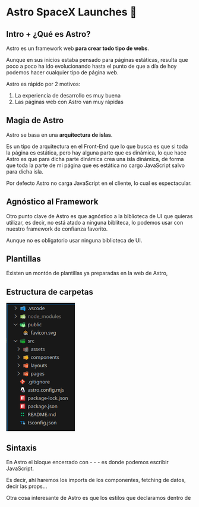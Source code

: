 # Astro SpaceX Launches 🚀

## Intro + ¿Qué es Astro?

Astro es un framework web **para crear todo tipo de webs**.

Aunque en sus inicios estaba pensado para páginas estáticas, resulta que poco a poco ha ido evolucionando hasta el punto de que a día de hoy podemos hacer cualquier tipo de página web.

Astro es rápido por 2 motivos:

1. La experiencia de desarrollo es muy buena
2. Las páginas web con Astro van muy rápidas

## Magia de Astro

Astro se basa en una **arquitectura de islas**.

Es un tipo de  arquitectura en el Front-End que lo que busca es que si toda la página es estática, pero hay alguna parte que es dinámica, lo que hace Astro es que para dicha parte dinámica crea una isla dinámica, de forma que toda la parte de mi página que es estática no cargo JavaScript salvo para dicha isla.

Por defecto Astro no carga JavaScript en el cliente, lo cual es espectacular.

## Agnóstico al Framework

Otro punto clave de Astro es que agnóstico a la biblioteca de UI que quieras utilizar, es decir, no está atado a ninguna bibliteca, lo podemos usar con nuestro framework de confianza favorito.

Aunque no es obligatorio usar ninguna biblioteca de UI.

## Plantillas

Existen un montón de plantillas ya preparadas en la web de Astro, 

## Estructura de carpetas

![image.png](./public/assets/readme/image.png)

## Sintaxis

En Astro el bloque encerrado con - - - es donde podemos escribir JavaScript.

Es decir, ahí haremos los imports de los componentes, fetching de datos, decir las props…

Otra cosa interesante de Astro es que los estilos que declaramos dentro de <style> tienen scope, es decir, están siendo utilizados únicamente sobre el propio componente.

## Props

Astro cuenta con una variable global llamada “Astro” que podemos usar en todos los archivos .astro y que contiene diversa información como los props, las cookies, parámetros, nos da la posibilidad de redirigir, informacion del sitio, etc.

En Astro podemos definir los props así:

```jsx
---
// Usage: <GreetingHeadline greeting="Howdy" name="Partner" />
const { greeting, name } = Astro.props;
---
<h2>{greeting}, {name}!</h2>
```

Los cuales se usan así:

```jsx
---
import GreetingHeadline from './GreetingHeadline.astro';
const name = 'Astro';
---
<h1>Greeting Card</h1>
<GreetingHeadline greeting="Hi" name={name} />
<p>I hope you have a wonderful day!</p>
```

Pero también nos permite definir los props usando TypeScript con un tipo de interfaz llamada Props, que es lo que vamos a hacer nosotros:

```jsx
---
interface Props {
  name: string;
  greeting?: string;
}

const { greeting = "Hello", name } = Astro.props;
---
<h2>{greeting}, {name}!</h2>
```

Por supuesto a los props les podemos poner valores por defecto:

```jsx
---
const { greeting = "Hello", name = "Astronaut" } = Astro.props;
---
<h2>{greeting}, {name}!</h2>
```

En nuestra aplicación vamos a crear un prop para el Layout de forma que podamos pasarle el title. Layout.astro:

```jsx
---
import "../styles/global.css"

interface Props {
	title: string
}

const { title } = Astro.props;

---

<!doctype html>
<html lang="en">
	<head>
		<meta charset="UTF-8" />
		<meta name="viewport" content="width=device-width" />
		<link rel="icon" type="image/svg+xml" href="/favicon.svg" />
		<meta name="generator" content={Astro.generator} />
		<title>{title}</title>
	</head>
	<body>
		<slot />
	</body>
</html>

<style>
	html,
	body {
		margin: 0;
		width: 100%;
		height: 100%;
		background-color: black;
		color: white;
	}
</style>
```

De forma que en el index.astro usamos el layout estableciendo el title por medio del prop:

```jsx
---
import Layout from '../layouts/Layout.astro';
---

<Layout title="SpaceX Launches">
	<main>
	</main>
</Layout>

```

## CSS Directivas

En Astro podemos hacer estilos globales, con <style is:global>.

Con <style is:inline> dejaríamos el estilo en el HTML para no procesarlo.

Pero con <style> lo estaríamos procesando y haciendo que sólo funcione en el propio componente.

## Componentes y npm run dev

Una de las cosas buenas que tiene Astro es que no tiene casi boilerplate, es decir, te ahorra código a la hora de crear componentes, ya que no tienes que poner export function ni nada, por lo que nos evita ese código repetitivo a la hora de crear componentes.

Obviamente Astro ya tiene todo lo que sería fast refresh, hot mode replacement, por lo que guardas y ya ves directamente los cambios.

## Dist: Despligue a producción

Si hacemos npm run build y accedemos al directorio generado dist, veremos que no hay ningún archivo de JavaScript, ya que como hemos comentado anteriormente por defecto no utiliza JavaScript.

![image.png](./public/assets/readme/image%201.png)

## Sistema de Integración

En Astro existe un sistema de integración que simplemente ejecutando un comando nos permite añadir nuestros frameworks de referencia.

En este caso, vamos a instalar TailwindCSS:

## Primer componente

Vamos a crear nuestro primer componente, concretamente el header de nuestra aplicación en un archivo llamado Header.astro en el directorio components:

```jsx
---
console.log('javascript')
---

<header class="py-8 px-4 mx-auto max-w-xl lg:py-16 lg:px-6">
  <div class="mx-auto text-center mb-8 lg:mb-16">
    <h2 class="mb-4 text-5xl tracking-tight font-extrabold text-white">
      SpaceX launches 🚀
    </h2>
    <p class="font-light text-gray-500 sm:text-xl dark:text-gray-400">
      All the information about SpaceX launches
    </p>
  </div>

  <nav class="flex flex-col items-center justify-between w-full text-center md:flex-row">
    <a class="text-white" href="/">Últimos lanzamientos</a>
    <a class="text-white" href="/oldest">Los más viejos</a>
  </nav>
</header>
```

De momento nuestra aplicación luce así:

![image.png](./public/assets/readme/image%202.png)

![image.png](./public/assets/readme/image%203.png)

## Enrutamiento de páginas / Layout

Ahora vamos a tratar de conseguir que en todas las páginas se vea el mismo header que acabamos de crear.

index.astro

```jsx
---
import Layout from '../layouts/Layout.astro';
---

<Layout title="SpaceX Launches">
	La página principal
</Layout>

```

about.astro

```jsx
---
import Layout from "../layouts/Layout.astro"
---

<Layout title="About the project">
  <h1>About the project</h1>
  
  <p>The SpaceX launches project is a demo for the Astro course</p>
</Layout>
```

Layout.astro

```jsx
---
import Header from "../components/Header.astro";
import "../styles/global.css"

interface Props {
	title: string
}

const { title } = Astro.props;

---

<!doctype html>
<html lang="en">
	<head>
		<meta charset="UTF-8" />
		<meta name="viewport" content="width=device-width" />
		<link rel="icon" type="image/svg+xml" href="/favicon.svg" />
		<meta name="generator" content={Astro.generator} />
		<title>{title}</title>
	</head>
	<body class="bg-gray-900 min-h-screen pb-32">
		<Header />
		<main class="max-w-5xl px-4 m-auto">
			<slot />
		</main>
	</body>
</html>

<style is:global>
	html{
		color-scheme: dark light; /* Con esta propiedad indicamos que queremos usar el modo oscuro y que todos los colores se adecuen al modo oscuro */
	}
</style>

```

¡Ojo con esto! Que la propiedad color-scheme no te establece el color del texto.

![image.png](./public/assets/readme/image%204.png)

## Slots (nombrados, text by default)

Vamos a ver cómo funciona el tema de los slots, porque es mucho más potente de lo que parece.

No solo es el tema del children.

Y es que los slots en Astro pueden estar nombrados, es decir, podemos agregar nombre al slot.

Para mostrar su potencial vamos a ver un ejemplo en el que con 2 slots nombrados podemos indicar en qué posición se tiene que poner, es decir, le decimos que asigne dicho elemento svg al hueco que tiene el nombre “before” o “after”.

Creamos un nuevo componente HeaderButton.astro

```jsx
---
interface Props {
  href: string;
}

const { href } = Astro.props;
---

<a href={href}
class="flex-row justify-center text-white cursor-pointer
hover:bg-slate-700 focus:ring-4 focus:outline-none focus:ring-[#1da1f2]/50
font-medium rounded-lg px-5 py-2.5 text-center inline-flex items-center
dark:focus:ring-[#1da1f2]/55 mr-2 mb-2 hover:shadow-lg transition-all
duration-200 ease-in-out hover:scale-110 scale-90 gap-x-2 opacity-70
hover:opacity-100">
  <slot name="before" />
  <slot />
  <slot name="after" />
</a>
```

Y en el Header.astro

```jsx
---
import HeaderButton from "./HeaderButton.astro"

console.log('javascript')
---

<header class="py-8 px-4 mx-auto max-w-xl lg:py-16 lg:px-6">
  <div class="mx-auto text-center mb-8 lg:mb-16">
    <h2 class="mb-4 text-5xl tracking-tight font-extrabold text-white">
      SpaceX launches 🚀
    </h2>
    <p class="font-light text-gray-500 sm:text-xl dark:text-gray-400">
      All the information about SpaceX launches
    </p>
  </div>

  <nav class="flex flex-col items-center justify-between w-full text-center md:flex-row">
    <HeaderButton href="/">
      <svg 
        slot="before"
        width="24"
        height="24"  
        viewBox="0 0 24 24"  
        fill="none"  
        stroke="currentColor"  
        stroke-width="2"  
        stroke-linecap="round"  
        stroke-linejoin="round"  
      >
        <path stroke="none" d="M0 0h24v24H0z" fill="none"/>
        <path d="M4 13a8 8 0 0 1 7 7a6 6 0 0 0 3 -5a9 9 0 0 0 6 -8a3 3 0 0 0 -3 -3a9 9 0 0 0 -8 6a6 6 0 0 0 -5 3" />
        <path d="M7 14a6 6 0 0 0 -3 6a6 6 0 0 0 6 -3" />
        <path d="M15 9m-1 0a1 1 0 1 0 2 0a1 1 0 1 0 -2 0" />
      </svg>
      Últimos lanzamientos
    </HeaderButton>
    <HeaderButton href="/about">
      <!-- Con slot estamos indicando en qué posición queremos que se coloque el icono utilizando slots nombrados -->
      <svg
        slot="before" 
        width="24"  
        height="24" 
        viewBox="0 0 24 24" 
        fill="none"  
        stroke="currentColor"
        stroke-width="2" 
        stroke-linecap="round" 
        stroke-linejoin="round"
      >
          <path stroke="none" d="M0 0h24v24H0z" fill="none"/>
          <path d="M3 12a9 9 0 1 0 18 0a9 9 0 0 0 -18 0" />
          <path d="M12 9h.01" />
          <path d="M11 12h1v4h1" />
      </svg>
      Sobre el proyecto
    </HeaderButton>
    <HeaderButton href="/oldest">
      <svg 
        slot="before"
        width="24"
        height="24"  
        viewBox="0 0 24 24"  
        fill="none"  
        stroke="currentColor"  
        stroke-width="2"  
        stroke-linecap="round"  
        stroke-linejoin="round"  
      >
        <path stroke="none" d="M0 0h24v24H0z" fill="none"/>
        <path d="M20.984 12.535a9 9 0 1 0 -8.431 8.448" />
        <path d="M12 7v5l3 3" /><path d="M19 16v6" />
        <path d="M22 19l-3 3l-3 -3" />
      </svg>
      Los más viejos
    </HeaderButton>
  </nav>
</header>
```

![image.png](./public/assets/readme/image%205.png)

Una cosa que debemos saber de los slots es el tema del contenido por defecto, imáginate que por lo que sea el slot no recibe nada y queremos tener un valor por defecto, para ello lo que podemos hacer es poner un texto por defecto, o html o un componente ahí, o lo que tú quieras, entonces lo que va a hacer esto es que en caso de no le pasemos un slot:

HeaderButton.astro

```jsx
<a class="flex-row justify-center text-white cursor-pointer
hover:bg-slate-700 focus:ring-4 focus:outline-none focus:ring-[#1da1f2]/50
font-medium rounded-lg px-5 py-2.5 text-center inline-flex items-center
dark:focus:ring-[#1da1f2]/55 mr-2 mb-2 hover:shadow-lg transition-all
duration-200 ease-in-out hover:scale-110 scale-90 gap-x-2 opacity-70
hover:opacity-100">
  <slot name="before" />
  <slot>Un texto por defecto</slot>
  <slot name="after" />
</a>
```

Header.astro donde hemos quitado el texto que estába en la zona marcada en rojo al último HeaderButton:

![image.png](./public/assets/readme/image%206.png)

Resultado:

![image.png](./public/assets/readme/image%207.png)

<aside>
💡

Esto del contenido por defecto, se puede hacer tanto para los slots nombrados como para los normales.

</aside>

## Markdown (.md)

Astro es totalmente compatible con Markdown, de cero, sin instalar nada.

En los archivos Markdown se puede usar una cosa llamada front matter que nos permite indicar características, en este caso vamos a indicar el title y el layout que queremos que utilice:

```markdown
---
  title: 'Contenido de la página'
  layout: "../layouts/Layout.astro"
---

# Esto es un ejemplo de artículo

lorem ipsum dolor sit amet, consectetur adipiscing elit. 

## Subtítulo

lorem ipsum dolor sit amet, consectetur adipiscing elit.

## Subtítulo 2

```javascript
function () {
    console.log('Hola mundo');
}
```
```

Astro además tiene una cosa llamada Content Collections que está pensado para casos en los que casi todo tu contenido va a ser con Markdown. 

Y nos permite definir colecciones, qué campos tienen las colecciones, decirle cuál es el esquema (schema), es decir, para poder definir qué campos necesitamos en el front matter, si hay que pasar una imágen, si hay que poner tags, además le podemos definir qué layour por defecto está utilizando. 

Y lo mejor es que podemos tener diferentes colecciones, para los posts del blog, para autores, para archivos, vídeos, podcast. 

## Usar HTML

En Astro podemos usar HTML.

Cremos un archivo ejemplo.html dentro del directorio pages:

```markdown
<h1>
  Un ejemplo de html 
</h1>
```

![image.png](./public/assets/readme/image%208.png)

## Fetching de Datos / Iteración de elementos

Vamos a crear un nuevo componente para los launches y de paso vamos a ver cómo hacemos fetching de datos.

<aside>
💡

Astro no ejecuta nada de JavaScript en la parte del cliente, lo hace en la parte del servidor o en tiempo de compilación.

</aside>

```jsx
---
const res = await fetch('https://api.spacexdata.com/v5/launches/query', {
  method: 'POST',
  headers: {
    'Content-Type': 'application/json',
  },
  body: JSON.stringify({
    query: {},
    options: {
      sort: {
          date_unix: "asc", // Ordenar por fecha de forma ascendente (date_unix es un campo del json devuelto)
      },
      limit: 12,
    },
  }),
});

const data = await res.json();

console.log(data);
---

<div class="grid gap-8 sm:grid-cols-2 lg:grid-cols-3">
  <article>
    
  </article>
</div>
```

## Tipos en TypeScript

Vamos a usar quicktype para tener tipado en el json para cuando accedamos a los datos.

Para ello nos copiamos la salida por terminal del console.log(data), nos vamos a quicktype y le decimos que lo pase a TypeScript con las 3 opciones que he marcado:

![image.png](./public/assets/readme/image%209.png)

Nos copiamos el código haciendo click en “Copy Code” y lo pasamos a un nuevo archivo llamado “api.ts” dentro un directorio nuevo en src llamado “types”:

```tsx
export type APISpaceXResponse = {
    docs:          Doc[];
    totalDocs:     number;
    offset:        number;
    limit:         number;
    totalPages:    number;
    page:          number;
    pagingCounter: number;
    hasPrevPage:   boolean;
    hasNextPage:   boolean;
    prevPage:      null;
    nextPage:      number;
}

export type Doc = {
    fairings:              Fairings | null;
    links:                 Links;
    static_fire_date_utc:  Date | null;
    static_fire_date_unix: number | null;
    net:                   boolean;
    window:                number;
    rocket:                Rocket;
    success:               boolean;
    failures:              Failure[];
    details:               null | string;
    crew:                  any[];
    ships:                 string[];
    capsules:              string[];
    payloads:              string[];
    launchpad:             Launchpad;
    flight_number:         number;
    name:                  string;
    date_utc:              Date;
    date_unix:             number;
    date_local:            Date;
    date_precision:        DatePrecision;
    upcoming:              boolean;
    cores:                 Core[];
    auto_update:           boolean;
    tbd:                   boolean;
    launch_library_id:     null;
    id:                    string;
}

export type Core = {
    core:            string;
    flight:          number;
    gridfins:        boolean;
    legs:            boolean;
    reused:          boolean;
    landing_attempt: boolean;
    landing_success: boolean | null;
    landing_type:    null | string;
    landpad:         null;
}

export enum DatePrecision {
    Hour = "hour",
}

export type Failure = {
    time:     number;
    altitude: number | null;
    reason:   string;
}

export type Fairings = {
    reused:           boolean | null;
    recovery_attempt: boolean | null;
    recovered:        boolean | null;
    ships:            any[];
}

export enum Launchpad {
    The5E9E4501F509094Ba4566F84 = "5e9e4501f509094ba4566f84",
    The5E9E4502F509092B78566F87 = "5e9e4502f509092b78566f87",
    The5E9E4502F5090995De566F86 = "5e9e4502f5090995de566f86",
}

export type Links = {
    patch:      Patch;
    reddit:     Reddit;
    flickr:     Flickr;
    presskit:   null | string;
    webcast:    string;
    youtube_id: string;
    article:    string;
    wikipedia:  string;
}

export type Flickr = {
    small:    any[];
    original: any[];
}

export type Patch = {
    small: string;
    large: string;
}

export type Reddit = {
    campaign: null;
    launch:   null | string;
    media:    null;
    recovery: null;
}

export enum Rocket {
    The5E9D0D95Eda69955F709D1Eb = "5e9d0d95eda69955f709d1eb",
    The5E9D0D95Eda69973A809D1Ec = "5e9d0d95eda69973a809d1ec",
}

```

Esto es una buena idea porque ahora tenemos autocompletado y es más fácil manejar la información recibida.

Ahora vamos a crear un componente para mostrar las “cartas de los lanzamientos”.

CardLaunch.astro

```jsx
---
interface Props {
  id: string
  name: string
  img: string
  success: boolean
  flightNumber: number
  details: string
}

const { success, flightNumber, img, id, details } = Astro.props
const successText = success ? "Éxito" : "Fracaso"
---

<a href={`/launch/${id}`}
  class="rounded-lg border shadow-md bg-gray-800 border-gray-700
  hover:scale-105 hover:bg-gray-700 hover:border-gray-500 transition flex flex-col"
>
  <picture class="flex justify-center p-4">
    <img src={img} alt={`Patch for launch ${id}`} class="rounded-lg mb-5" />
  </picture>

  <header class="p-4 flex-grow">
    <span class={`text-xs font-semibold mr-2 px-2.5 py-0.5 rounded ${success ? "bg-green-200 text-green-900" : "bg-red-200 text-red-900"}`}>
      {successText}
    </span>

    <h2 class="my-2 text-2xl font-bold tracking-tight text-white">
      Flight #{flightNumber}
    </h2>

    <p class="mb-4 font-light text-gray-400">
      {details?.length > 100 ? details.slice(0, 100) + "..." : details}
    </p>
  </header>
</a>
```

Recorremos el array de lanzamientos y mostramos la imagen y el título de cada uno en Launches.astro:

```jsx
---
import { type APISpaceXResponse } from "../types/api";

const res = await fetch('https://api.spacexdata.com/v5/launches/query', {
  method: 'POST',
  headers: {
    'Content-Type': 'application/json',
  },
  body: JSON.stringify({
    query: {},
    options: {
      sort: {
          date_unix: "asc", // Ordenar por fecha de forma ascendente (date_unix es un campo del json devuelto)
      },
      limit: 12,
    },
  }),
});

const { docs: launches } = (await res.json()) as APISpaceXResponse;
---

<div class="grid gap-8 sm:grid-cols-2 lg:grid-cols-3">
  {
    launches.map((launch) => (
      <article>
        <img src={launch.links.patch.small} alt="" />
        <h2>Launch #{launch.id}</h2>
      </article>
    ))
  }
</div>
```

Estado actual de la aplicación:

![image.png](./public/assets/readme/image%2010.png)

## Estilando Card para mostrar información

CardLaunch.astro

```jsx
---
interface Props {
  id: string
  details: string | null
  img: string
  success: boolean
  flightNumber: number
}

const { success, flightNumber, img, id, details } = Astro.props
const successText = success ? "Éxito" : "Fracaso"
---

<a href={`/launch/${id}`}
  class="rounded-lg border shadow-md bg-gray-800 border-gray-700
  hover:scale-105 hover:bg-gray-700 hover:border-gray-500 transition flex flex-col"
>
  <picture class="flex justify-center p-4">
    <img src={img} alt={`Patch for launch ${id}`} class="rounded-lg mb-5" />
  </picture>

  <header class="p-4 flex-grow">
    <span class={`text-xs font-semibold mr-2 px-2.5 py-0.5 rounded`}>
      Por hacer
    </span>

    <h2 class="my-2 text-2xl font-bold tracking-tight text-white">
      Flight #{flightNumber}
    </h2>

    <p class="mb-4 font-light text-gray-400">
      {details != null && details?.length > 100 ? details.slice(0, 100) + "..." : details}
    </p>
  </header>
</a>
```

Launches.astro

```jsx
---
import { type APISpaceXResponse } from "../types/api";
import CardLaunch from "../components/CardLaunch.astro";

const res = await fetch('https://api.spacexdata.com/v5/launches/query', {
  method: 'POST',
  headers: {
    'Content-Type': 'application/json',
  },
  body: JSON.stringify({
    query: {},
    options: {
      sort: {
          date_unix: "asc", // Ordenar por fecha de forma ascendente (date_unix es un campo del json devuelto)
      },
      limit: 12,
    },
  }),
});

const { docs: launches } = (await res.json()) as APISpaceXResponse;
---

<div class="grid gap-8 sm:grid-cols-2 lg:grid-cols-3">
  {
    launches.map(
      ({id, links, details, flight_number: flightNumber, success}) => (
        <CardLaunch
          id={id}
          img={links.patch.small}
          details={details}
          flightNumber={flightNumber}
          success={success}
        />
      ) 
    )
  }
</div>
```

Estado actual de la aplicación:

![image.png](./public/assets/readme/image%2011.png)

## Renderizado condicional

En Astro existe una utilidad llamada class:list a la cual le podemos pasar un array en el que indicamos por ejemplo, qué clases de Tailwind se aplicarán siempre y cuales de forma condicional.

Esto nos ahorra tener que usar un template string y además queda de una forma más declarativa.

CardLaunch.astro

```jsx
---
interface Props {
  id: string
  details: string | null
  img: string
  success: boolean
  flightNumber: number
}

const { success, flightNumber, img, id, details } = Astro.props
const launchStatus = success ? "Success" : "Failure"
---

<a href={`/launch/${id}`}
  class="rounded-lg border shadow-md bg-gray-800 border-gray-700
  hover:scale-105 hover:bg-gray-700 hover:border-gray-500 transition flex flex-col"
>
  <picture class="flex justify-center p-4">
    <img src={img} alt={`Patch for launch ${id}`} class="rounded-lg mb-5" />
  </picture>

  <header class="p-4 flex-grow">
    <span
      class:list={[
        "text-xs font-semibold mr-2 px-2.5 py-0.5 rounded",
        {
          "bg-green-400 text-green-900": success,
          "bg-red-400 text-red-900": !success
        }
      ]}
      >{launchStatus}
    </span>

    <h2 class="my-2 text-2xl font-bold tracking-tight text-white">
      Flight #{flightNumber}
    </h2>

    <p class="mb-4 font-light text-gray-400">
      {details != null && details?.length > 100 ? details.slice(0, 100) + "..." : details}
    </p>
  </header>
</a>
```

Estado actual de la aplicación:

![image.png](./public/assets/readme/image%2012.png)

## 404.Astro

Obviamente si hacemos click en uno de los launches las páginas todavía no funcionan:

![image.png](./public/assets/readme/image%2013.png)

Así que vamos a configurar una página para el error 404:

```jsx
---
import Layout from '../layouts/Layout.astro';
---

<Layout title="404 Not Found">
  <div class="flex flex-col justify-center items-center">
    <h1 class="text-white text-3xl text-center">Esta página no existe...</h1>
    <img src="https://midu.dev/images/this-is-fine-404.gif" alt="404 Image" />
  </div>
</Layout>
```

Resultado:

![image.png](./public/assets/readme/image%2014.png)

## Dudas

**¿En qué momento sabes que debes agregar un framework como Vue o React?**

Cuando necesitas interactividad.

**¿Cómo se hace para que el fetching de datos se actualice, ya que desplegado obtendrá los datos una vez, en el momento de la compilación?**

De momento con todo lo que hemos implementado, si hiciéramos un npm run build, en el directorio dist habrá 0 JavaScript, es simplemente estático, entonces claro, eso significa que cada vez que queramos que los datos se actualicen, tendremos que hacer otro despliegue a producción para poder los nuevos cambios, es decir, otro npm run build, porque en el html generado no hay nada de JavaScript para traerse los datos actualizados.

Lo que habría que hacer es simplemente ir haciendo despliegue cada 5, 10, dependiendo de lo que queramos hacer.

Aunque también es cierto que podemos tener un modo de Server Sider Rendering (SSR) y podemos cachear y todo esto.

También muchas veces podemos hacer cosas estáticas, y con una github action o lo que sea podemos hacer que se vaya refrescando y regenerando el deploy, cada 5, 10, 30 minutos, dependiendo del caso, pero no tiene esa granularidad de decir a nivel de página que haga un revalidate y tal, para eso necesitaríamos ya el modo de servidor.

Nota: Se puede desplegar Astro en cualquier hosting en el modo servidor o en el modo estático, de hecho en el modo estático esto sería directamente arrastrar los ficheros y lo tendríamos.

## Páginas dinámicas (getStaticPaths)

Vamos a pasar el fetching de datos a una nueva carpeta llamada “services”, en un nuevo archivo llamado “spacex.ts”, de forma que podamos reutilizar dicha implementación donde queramos, y además vamos a añadir la lógica para recuperar un launch por id.

spacex.ts

```tsx
import { type Doc, type APISpaceXResponse } from "../types/api";

export const getLaunchById = async ({id}: {id: string}) => {
  const res = await fetch(`https://api.spacexdata.com/v5/launches/${id}`) 
  
  const launch = (await res.json()) as Doc;
  return launch
} 

export const getLatestLaunches = async () => {
  const res = await fetch('https://api.spacexdata.com/v5/launches/query', {
    method: 'POST',
    headers: {
      'Content-Type': 'application/json',
    },
    body: JSON.stringify({
      query: {},
      options: {
        sort: {
            date_unix: "asc", // Ordenar por fecha de forma ascendente (date_unix es un campo del json devuelto)
        },
        limit: 12,
      },
    }),
  });
  
  const { docs: launches } = (await res.json()) as APISpaceXResponse;
  return launches
} 
```

Launches.astro

```jsx
---
import CardLaunch from "../components/CardLaunch.astro";
import { getLatestLaunches } from "../services/spacex";

const launches = await getLatestLaunches();
---

<div class="grid gap-8 sm:grid-cols-2 lg:grid-cols-3">
  {
    launches.map(
      ({id, links, details, flight_number: flightNumber, success}) => (
        <CardLaunch
          id={id}
          img={links.patch.small}
          details={details}
          flightNumber={flightNumber}
          success={success}
        />
      ) 
    )
  }
</div>
```

Vamos a crear una página con una ruta dinámica.

[id].astro

```jsx
---
import Layout from "../../layouts/Layout.astro"
import { getLatestLaunches, getLaunchById } from "../../services/spacex"

const { id } = Astro.params

/*
if (!id) { // solo para el servidor
  Astro.redirect("/")
}
*/

let launch = null
if (id) {
  launch = await getLaunchById({ id })
}

export async function getStaticPaths() {
  // llamar a una API externa para saber todas las ids que debes generar

  const launches = await getLatestLaunches()

  return launches.map(launch => ({
    params: { id: launch.id }
  }))
}

---

<Layout title={`Lanzamiento ${id}`}>
  <article>
    {launch?.id}
  </article>
</Layout>
```

Lo que marco en azul es correcto para cuando antes de que el usuario entre a la página conoces todas las páginas, servicios, productos que quieres servir y son limitados. Que pueden ser decenas, centenas, pero que no son ilimitados, es un número finito y conocido antes de que el usuario pueda navegar.

Por ejemplo, una tienda online que tenga 50 productos, pues tiene todo el sentido del mundo que hagamos lo marcado en azul, porque vas a generar 50 páginas, es decir, cuando hagamos npm run build, se van a generar 50 páginas estáticas y claro el contenido va a cargar superrápido, pero claro lo malo es que si fuesen 5 millones de productos no tendría sentido.

En resumen, esto sería correcto para un número finito y conocido antes de que el usuario entre.

No tiene sentido por ejemplo para una página que sea dinámica, es decir, que esté constantemente cambiando, como por ejemplo twitter. Porque en ese caso, los tweets son muy dinámicos, no paran de crearse, estaría constantemente creando páginas estáticas y no terminaría nunca. No tiene sentido.

Entonces, ¿Qué podemos hacer en el caso en que no queramos hacer esto?

Puesto que esta sería la forma estática. Pero Astro también puede funcionar en el servidor.

## Páginas dinámicas (forma SSR)

<aside>
💡

**Removed: `hybrid` rendering mode**

In Astro v4.x, Astro provided three rendering `output` rendering modes: `'static'`, `'hybrid'`, and `'server'`

Astro v5.0 merges the `output: 'hybrid'` and `output: 'static'` configurations into one single configuration (now called `'static'`) that works the same way as the previous hybrid option.

It is no longer necessary to specify `output: 'hybrid'` in your Astro config to use server-rendered pages. The new `output: 'static'` has this capability included.

Astro will now automatically allow you to opt out of prerendering in your static site with no change to your output configuration required. Any page route or endpoint can include `export const prerender = false` to be server-rendered on demand, while the rest of your site is statically generated.

</aside>

Como hemos dicho no es obligatorio funcionar siempre de forma estática con Astro.

Por ello vamos a ver cómo activar en Astro el modo servidor o SSR.

**¿Cuáles podríamos tener?**

Podríamos tener el modo server para que sea 100% server side, pero si por lo que sea hay una parte que sí que te interesa que sea estática y otra parte que te interesa que sea dinámica, existe un modo llamado “hybrid”, **que tras la actualización a Astro 5 es el modo por defecto y lo mismo que el modo static**.

Por defecto se prerenderiza como hemos visto hasta ahora de forma estática, pero puedes optar por salir de esto para cada una de las páginas.

Es decir, si queremos que una página funcione en modo servidor, sólo tendríamos que indicarle en la parte - - -, la siguiente línea de código:

```jsx
export const prerender = false // server side rendering
```

Pero ahora vamos a probar el modo server:

```jsx
// @ts-check
import { defineConfig } from 'astro/config';

import tailwindcss from '@tailwindcss/vite';

// https://astro.build/config
export default defineConfig({
  vite: {
    plugins: [tailwindcss()]
  },
  output: 'server'
});
```

Y ahora como se puede ver ya no nos hace falta la función getStaticPaths en [id].astro

```jsx
---
import Layout from "../../layouts/Layout.astro"
// import { getLatestLaunches, getLaunchById } from "../../services/spacex"
import { getLaunchById } from "../../services/spacex"

const { id } = Astro.params

/*
if (!id) { // solo para el servidor
  Astro.redirect("/")
}
*/

let launch = null
if (id) {
  launch = await getLaunchById({ id })
}

/*
export async function getStaticPaths() {
  // llamar a una API externa para saber todas las ids que debes generar

  const launches = await getLatestLaunches()

  return launches.map(launch => ({
    params: { id: launch.id }
  }))
}
*/
---

<Layout title={`Lanzamiento ${id}`}>
  <article class="flex flex-col gap-y-4">
    <img class="w-52 h-auto" src={launch?.links?.patch.small} alt={launch?.name} />
    <h2 class="text-4xl text-white font-bold">
      Launch #{launch?.flight_number}
    </h2>
    <p class="text-lg">{launch?.details}</p>
  </article>
</Layout>
```

Si entramos a una de las páginas de lanzamiento:

![image.png](./public/assets/readme/image%2015.png)

Pero claro, esto esta funcionando ahora en el servidor, y estamos perdiendo bastantes cosas positivas de Astro, pero funcionar funciona, y esto implica que podemos utilizar Astro para crear aplicaciones tan complicadas como queramos.

## Hybrid

Ahora si queremos lo mejor de los 2 mundos, tendremos que utilizar el `hybrid` mode, **que tras la actualización a Astro 5 es el modo por defecto y lo mismo que el modo static**.

Pero como en la versión 5 el modo hybrid es el modo por defecto, borramos el output: ‘server’ del archivo de configuración de Astro.

```tsx
// @ts-check
import { defineConfig } from 'astro/config';

import tailwindcss from '@tailwindcss/vite';

// https://astro.build/config
export default defineConfig({
  vite: {
    plugins: [tailwindcss()]
  }
});
```

[id].astro

```jsx
---
import Layout from "../../layouts/Layout.astro"
import { getLatestLaunches, getLaunchById } from "../../services/spacex"

const { id } = Astro.params

/*
if (!id) { // solo para el servidor
  Astro.redirect("/")
}
*/

let launch = null
if (id) {
  launch = await getLaunchById({ id })
}

export async function getStaticPaths() {
  // llamar a una API externa para saber todas las ids que debes generar

  const launches = await getLatestLaunches()

  return launches.map(launch => ({
    params: { id: launch.id }
  }))
}
---

<Layout title={`Lanzamiento ${id}`}>
  <article class="flex flex-col gap-y-4">
    <img class="w-52 h-auto" src={launch?.links?.patch.small} alt={launch?.name} />
    <h2 class="text-4xl text-white font-bold">
      Launch #{launch?.flight_number}
    </h2>
    <p class="text-lg">{launch?.details}</p>
  </article>
</Layout>
```

## View Transitions (introducción)

Una de las cosas más interesantes que ha añadido Astro es el hecho de las View Transitions.

Y es que esto nos permite hacer de una forma muy sencilla transiciones fluidas entre las páginas de la web. 

Lo bueno además es que no parpadea, es decir, actualiza el contenido de forma fluida, de forma que da la sensación de que fuese una SPA (Single Page Application).

## Componentes Interactivos (las islas)

En mi caso voy a integrar vue.

Vamos a ver cómo podemos cargarle un componente de Vue para empezar a darle un poco de interactividad a nuestras páginas.

Imaginemos que por lo que sea en nuestro Header queremos tener una parte que sea dinámica.

Creamos un componente vue con un contador:

Counter.vue

```jsx
<script lang="ts" setup>
import { ref } from 'vue';

const count = ref(0);

function increment() {
  count.value++;
}

function decrement() {
  count.value--;
}

</script>

<template>
  <div>
    <p>{{ count }}</p>
    <button class="border px-4 py-2 text-xl" @click="increment">+</button>
    <button class="border px-4 py-2 text-xl" @click="decrement">-</button>
  </div>
</template>
```

Importamos y añadimos el componente de Vue a nuestro Header en Header.astro:

```jsx
---
import HeaderButton from "./HeaderButton.astro"
import Counter from "./Counter.vue"

console.log('javascript')
---

<header class="py-8 px-4 mx-auto max-w-xl lg:py-16 lg:px-6">
  <div class="mx-auto text-center mb-8 lg:mb-16">
    <h2 class="mb-4 text-5xl tracking-tight font-extrabold text-white">
      SpaceX launches 🚀
    </h2>
    <p class="font-light text-gray-500 sm:text-xl dark:text-gray-400">
      All the information about SpaceX launches
    </p>
  </div>

  <Counter />

  <nav class="flex flex-col items-center justify-between w-full text-center md:flex-row">
    <HeaderButton href="/">
      <svg 
      el resto del código...........
```

Resultado:

![image.png](./public/assets/readme/image%2016.png)

Pero al hacer click en los botones no hace nada, porque el `<Counter />` por defecto es estático, es decir, por defecto en Astro los componentes son estáticos. Se está renderizando simplemente de forma estática, pero no es interactivo.

Para hacerlo interactivo tenemos que indicarle una directiva con el `client`.

Y ahí le decimos cómo tiene que cargar esto, que normalmente va a ser cuando sea visible.

![image.png](./public/assets/readme/image%2017.png)

Osea que en nuestro caso vamos a optar por `client:visible`.

```jsx
  <Counter client:visible/>
```

Y si ahora le damos sí que funciona:

![image.png](./public/assets/readme/image%2018.png)

Y esto está bien, pero no es lo más increíble.

## Persistencia de información

Y es que existe una forma de persistir la información del contador entre una página y otra, es decir, que entre 2 páginas podamos decirle que cierta información persista.

**Header.astro**

```jsx
---
import HeaderButton from "./HeaderButton.astro"
import Counter from "./Counter.vue"

console.log('javascript')
---

<header transition:persist class="py-8 px-4 mx-auto max-w-xl lg:py-16 lg:px-6">
  <div class="mx-auto text-center mb-8 lg:mb-16">
    <h2 class="mb-4 text-5xl tracking-tight font-extrabold text-white">
      SpaceX launches 🚀
    </h2>
    <p class="font-light text-gray-500 sm:text-xl dark:text-gray-400">
      All the information about SpaceX launches
    </p>
  </div>

  <Counter client:visible/>

```

Con el `transition:persist` lo que le estamos diciendo es que todo lo que envuelve a este header, (lo podemos poner a nivel de componente):

```jsx
  <Counter transition:persist client:visible/>
```

Lo que le podemos decir es que para este componente que tiene este estado, cuando tú hagas la navegación a otro sitio, quiero que persistas el estado y que lo dejes tal y como estaba.

 

Lo que podemos conseguir con esto es crear experiencias de usuario como por ejemplo un vídeo, un reproductor de música, un formulario que tenga medias, lo que sea, que tú persistes el estado mientras va navegando entre diferentes páginas. Y esto lo hemos hecho con sólo una directiva.

Esto lo podemos hacer a nivel de componente o a nivel de cualquier cosa que tenemos.

A nivel interno Astro lo que hace es detectar cuáles son las partes que tiene que persistir el estado del HTML.

<aside>
💡

Si se recarga la página se pierde el estado. Es para persistir entre animaciones y navegaciones, no para persistir. Si hacemos un refresco eso no se guarda en localStorage.

</aside>